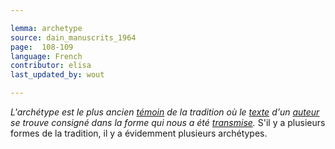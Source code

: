 ```yaml
---

lemma: archetype
source: dain_manuscrits_1964
page:  108-109
language: French
contributor: elisa
last_updated_by: wout

---
```


_L'archétype est le plus ancien [témoin](witness.html) de la tradition où le [texte](text.html) d'un [auteur](author.html) se trouve consigné dans la forme qui nous a été [transmise](textualTransmission.html)._ S'il y a plusieurs formes de la tradition, il y a évidemment plusieurs archétypes.
